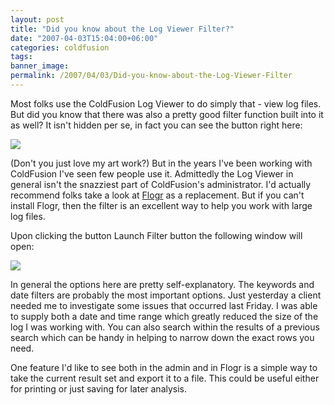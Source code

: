 ```yaml
---
layout: post
title: "Did you know about the Log Viewer Filter?"
date: "2007-04-03T15:04:00+06:00"
categories: coldfusion 
tags: 
banner_image: 
permalink: /2007/04/03/Did-you-know-about-the-Log-Viewer-Filter
---
```


Most folks use the ColdFusion Log Viewer to do simply that - view log files. But did you know that there was also a pretty good filter function built into it as well? It isn't hidden per se, in fact you can see the button right here:

<img src="http://ray.camdenfamily.com/images/l1.jpg">

(Don't you just love my art work?) But in the years I've been working with ColdFusion I've seen few people use it. Admittedly the Log Viewer in general isn't the snazziest part of ColdFusion's administrator. I'd actually recommend folks take a look at <a href="http://flogr.riaforge.org/">Flogr</a> as a replacement. But if you can't install Flogr, then the filter is an excellent way to help you work with large log files. 

Upon clicking the button Launch Filter button the following window will open:

<img src="http://ray.camdenfamily.com/images/l2.jpg">

In general the options here are pretty self-explanatory. The keywords and date filters are probably the most important options. Just yesterday a client needed me to investigate some issues that occurred last Friday. I was able to supply both a date and time range which greatly reduced the size of the log I was working with. You can also search within the results of a previous search which can be handy in helping to narrow down the exact rows you need. 

One feature I'd like to see both in the admin and in Flogr is a simple way to take the current result set and export it to a file. This could be useful either for printing or just saving for later analysis.